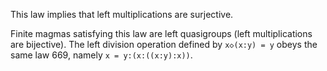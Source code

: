 This law implies that left multiplications are surjective.

Finite magmas satisfying this law are left quasigroups (left multiplications are bijective).  The left division operation defined by `x◇(x:y) = y` obeys the same law 669, namely `x = y:(x:((x:y):x))`.
